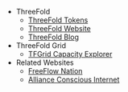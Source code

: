 - ThreeFold
  - [ThreeFold Tokens](@how_to_buy)
  - [ThreeFold Website](https://threefold.io/)
  - [ThreeFold Blog](https://threefold.io/blog)
- ThreeFold Grid
  - [TFGrid Capacity Explorer](https://explorer.grid.tf/)
- Related Websites
  - [FreeFlow Nation](http://www.freeflownation.org/)
  - [Alliance Conscious Internet](https://consciousinternet.org/)
